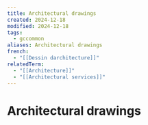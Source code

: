 ```yaml
---
title: Architectural drawings
created: 2024-12-18
modified: 2024-12-18
tags:
  - gccommon
aliases: Architectural drawings
french:
  - "[[Dessin darchitecture]]"
relatedTerm:
  - "[[Architecture]]"
  - "[[Architectural services]]"
---
```

# Architectural drawings
